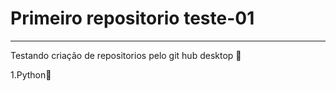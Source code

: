 # **Primeiro  repositorio teste-01**
***
 Testando criação de repositorios pelo git hub desktop 🖖

1.Python🐍
